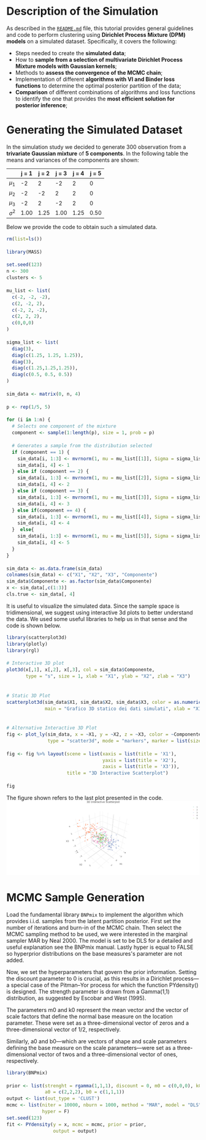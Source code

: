 Description of the Simulation
================
As described in the [`README.md`](https://github.com/TommasoMenghini/DPM-Models-for-Clustering/blob/main/README.md) file, this tutorial provides general guidelines and code to perform clustering using **Dirichlet Process Mixture (DPM) models** on a simulated dataset. Specifically, it covers the following:

- Steps needed to create the **simulated data**;
- How to **sample from a selection of multivariate Dirichlet Process Mixture models with Gaussian kernels**;
- Methods to **assess the convergence of the MCMC chain**;
- Implementation of different **algorithms with VI and Binder loss functions** to determine the optimal posterior partition of the data;
- **Comparison** of different combinations of algorithms and loss functions to identify the one that provides the **most efficient solution for posterior inference**;

Generating the Simulated Dataset
================

In the simulation study we decided to generate 300 observation from a **trivariate Gaussian mixture** of **5 components**. In the following table the means and variances of the components are shown:

<div align="center">


|               | j  =   1 |  j  =  2 | j = 3    | j = 4    | j = 5    |
|---------------|----------|----------|----------|----------|----------|
| $\mu_1$       |    -2    |     2    |   -2     |     2    |      0   |
| $\mu_2$       |     -2   |     -2   |    2     |    2     |     0    |
| $\mu_3$       |      -2  |      2   |    -2    |    2     |     0    |
| $\sigma^2$    |     1.00 |  1.25    |   1.00   |    1.25  |      0.50|

</div>

Below we provide the code to obtain such a simulated data.

``` r
rm(list=ls())

library(MASS)

set.seed(123)
n <- 300  
clusters <- 5 

mu_list <- list(
  c(-2, -2, -2), 
  c(2, -2, 2),
  c(-2, 2, -2),
  c(2, 2, 2),
  c(0,0,0)
)  

sigma_list <- list(
  diag(3),  
  diag(c(1.25, 1.25, 1.25)),
  diag(3),
  diag(c(1.25,1.25,1.25)),
  diag(c(0.5, 0.5, 0.5))
)

sim_data <- matrix(0, n, 4)

p <- rep(1/5, 5) 

for (i in 1:n) {
  # Selects one component of the mixture
  component <- sample(1:length(p), size = 1, prob = p)

  # Generates a sample from the distribution selected
  if (component == 1) {
    sim_data[i, 1:3] <- mvrnorm(1, mu = mu_list[[1]], Sigma = sigma_list[[1]])
    sim_data[i, 4] <- 1
  } else if (component == 2) {
    sim_data[i, 1:3] <- mvrnorm(1, mu = mu_list[[2]], Sigma = sigma_list[[2]])
    sim_data[i, 4] <- 2
  } else if (component == 3) {
    sim_data[i, 1:3] <- mvrnorm(1, mu = mu_list[[3]], Sigma = sigma_list[[3]])
    sim_data[i, 4] <- 3
  } else if(component == 4) {
    sim_data[i, 1:3] <- mvrnorm(1, mu = mu_list[[4]], Sigma = sigma_list[[4]])
    sim_data[i, 4] <- 4
  }  else{
    sim_data[i, 1:3] <- mvrnorm(1, mu = mu_list[[5]], Sigma = sigma_list[[5]])
    sim_data[i, 4] <- 5   
  }
}

sim_data <- as.data.frame(sim_data)
colnames(sim_data) <- c("X1", "X2", "X3", "Componente")
sim_data$Componente <- as.factor(sim_data$Componente)
x <- sim_data[,c(1:3)] 
cls.true <- sim_data[, 4]

```

It is useful to visualize the simulated data. Since the sample space is tridimensional, we suggest using interactive 3d plots to better understand the data. We used some useful libraries to help us in that sense and the code is shown below.

``` r
library(scatterplot3d)
library(plotly)
library(rgl)

# Interactive 3D plot
plot3d(x[,1], x[,2], x[,3], col = sim_data$Componente,
       type = "s", size = 1, xlab = "X1", ylab = "X2", zlab = "X3")


# Static 3D Plot
scatterplot3d(sim_data$X1, sim_data$X2, sim_data$X3, color = as.numeric(sim_data$Componente), pch = 19,
              main = "Grafico 3D statico dei dati simulati", xlab = "X1", ylab = "X2", zlab = "X3")


# Alternative Interactive 3D Plot
fig <- plot_ly(sim_data, x = ~X1, y = ~X2, z = ~X3, color = ~Componente, colors = "Set2", 
               type = "scatter3d", mode = "markers", marker = list(size = 3))

fig <- fig %>% layout(scene = list(xaxis = list(title = 'X1'),
                                   yaxis = list(title = 'X2'),
                                   zaxis = list(title = 'X3')),
                      title = "3D Interactive Scatterplot")

fig

```

The figure shown refers to the last plot presented in the code.
![](https://raw.githubusercontent.com/TommasoMenghini/DPM-Models-for-Clustering/main/img/Scatterplot3d.png)

MCMC Sample Generation
================

Load the fundamental library `BNPmix` to implement the algorithm which provides i.i.d. samples from the latent partition posterior. First set the number of iterations and burn-in of the MCMC chain. Then select the MCMC sampling method to be used, we were interested in the marginal sampler MAR by Neal 2000. The model is set to be DLS for a detailed and useful explanation see the BNPmix manual. Lastly hyper is equal to FALSE so hyperprior distributions on the base measures's parameter are not added.

Now, we set the hyperparameters that govern the prior information. Setting the discount parameter to 0 is crucial, as this results in a Dirichlet process— a special case of the Pitman–Yor process for which the function PYdensity() is designed. The strength parameter is drawn from a Gamma(1,1) distribution, as suggested by Escobar and West (1995).

The parameters m0 and k0 represent the mean vector and the vector of scale factors that define the normal base measure on the location parameter. These were set as a three-dimensional vector of zeros and a three-dimensional vector of 1/2, respectively.

Similarly, a0 and b0—which are vectors of shape and scale parameters defining the base measure on the scale parameters—were set as a three-dimensional vector of twos and a three-dimensional vector of ones, respectively.



``` r
library(BNPmix)

prior <- list(strenght = rgamma(1,1,1), discount = 0, m0 = c(0,0,0), k0 = c(1/2,1/2,1/2),
              a0 = c(2,2,2), b0 = c(1,1,1))
output <- list(out_type = 'CLUST')
mcmc <- list(niter = 10000, nburn = 1000, method = "MAR", model = "DLS", 
             hyper = F)
set.seed(123)
fit <- PYdensity(y = x, mcmc = mcmc, prior = prior,
                 output = output)

```


